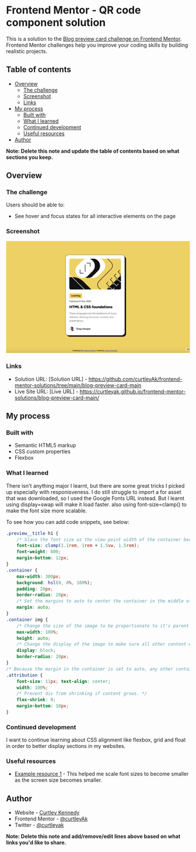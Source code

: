 # Frontend Mentor - QR code component solution

This is a solution to the [Blog preview card challenge on Frontend Mentor](https://www.frontendmentor.io/challenges/blog-preview-card-ckPaj01IcS). Frontend Mentor challenges help you improve your coding skills by building realistic projects. 

## Table of contents

- [Overview](#overview)
  - [The challenge](#the-challenge)
  - [Screenshot](#screenshot)
  - [Links](#links)
- [My process](#my-process)
  - [Built with](#built-with)
  - [What I learned](#what-i-learned)
  - [Continued development](#continued-development)
  - [Useful resources](#useful-resources)
- [Author](#author)

**Note: Delete this note and update the table of contents based on what sections you keep.**

## Overview

### The challenge

Users should be able to:

- See hover and focus states for all interactive elements on the page

### Screenshot

![Screenshot of Project](<Screenshot 2025-05-04 at 08.25.55.png>)

### Links

- Solution URL: [Solution URL] - https://github.com/curtleyAk/frontend-mentor-solutions/tree/main/blog-preview-card-main
- Live Site URL: [Live URL] - https://curtleyak.github.io/frontend-mentor-solutions/blog-preview-card-main/

## My process

### Built with

- Semantic HTML5 markup
- CSS custom properties
- Flexbox


### What I learned

There isn't anything major I learnt, but there are some great tricks I picked up especially with responisveness. I do still struggle to import a for asset that was downloaded, so I used the Google Fonts URL instead. But I learnt using display=swap will make it load faster. also using font-size=clamp() to make the font size more scalable.

To see how you can add code snippets, see below:

```css
.preview__title h1 {
    /* Slace the font size as the view point width of the container becomes smaller */
    font-size: clamp(1.1rem, 1rem + 1.5vw, 1.5rem);
    font-weight: 800;
    margin-bottom: 12px;
}
.container {
    max-width: 300px;
    background: hsl(0, 0%, 100%);
    padding: 20px;
    border-radius: 20px;
    /* Set the margins to auto to center the container in the middle of the webpage */
    margin: auto;
}
.container img {
    /* Change the size of the image to be proportionate to it's parent container */
    max-width: 100%;
    height: auto;
    /* Change the display of the image to make sure all other content will fall below it */
    display: block;
    border-radius: 20px;
}
/* Because the margin in the container is set to auto, any other container will by default move to the bottom of the webpage */
.attribution {
    font-size: 11px; text-align: center;
    width: 100%;
    /* Prevent div from shrinking if content grows. */
    flex-shrink: 0; 
    margin-bottom: 10px;
}
```

### Continued development

I want to continue learning about CSS alignment like flexbox, grid and float in order to better display sections
in my websites.

### Useful resources

- [Example resource 1](https://developer.mozilla.org/en-US/docs/Web/CSS/clamp) - This helped me scale font sizes to become smaller as the screen size becomes smaller.

## Author

- Website - [Curtley Kennedy](https://github.com/curtleyAk/)
- Frontend Mentor - [@curtleyAk](https://www.frontendmentor.io/profile/curtleyAk)
- Twitter - [@curtleyak](https://www.twitter.com/curtleyak)

**Note: Delete this note and add/remove/edit lines above based on what links you'd like to share.**

